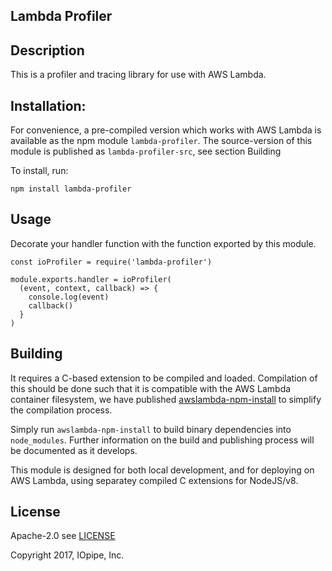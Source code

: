 Lambda Profiler
---------------

## Description

This is a profiler and tracing library for use with AWS Lambda.

## Installation:

For convenience, a pre-compiled version which works with AWS Lambda
is available as the npm module `lambda-profiler`. The source-version
of this module is published as `lambda-profiler-src`, see section Building

To install, run:

`npm install lambda-profiler`

## Usage

Decorate your handler function with the function exported by this
module.

```
const ioProfiler = require('lambda-profiler')

module.exports.handler = ioProfiler(
  (event, context, callback) => {
    console.log(event)
    callback()
  }
)
```

## Building

It requires a C-based extension to be compiled and loaded. Compilation
of this should be done such that it is compatible with the AWS Lambda
container filesystem, we have published [awslambda-npm-install](https://github.com/iopipe/awslambda-npm-install)
to simplify the compilation process.

Simply run `awslambda-npm-install` to build binary dependencies into `node_modules`.
Further information on the build and publishing process will be documented as it develops.

This module is designed for both local development, and for deploying
on AWS Lambda, using separatey compiled C extensions for NodeJS/v8.


## License

Apache-2.0 see [LICENSE](https://www.apache.org/licenses/LICENSE-2.0.html)

Copyright 2017,  IOpipe, Inc.
